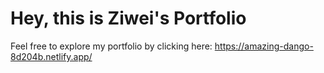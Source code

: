 # Hey, this is Ziwei's Portfolio 

Feel free to explore my portfolio by clicking here: https://amazing-dango-8d204b.netlify.app/
